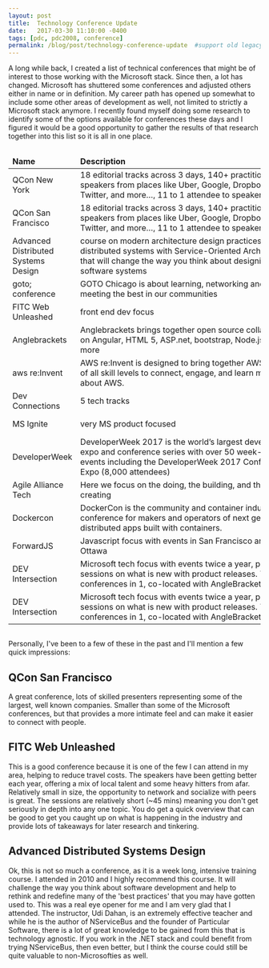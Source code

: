 ```yaml
---
layout: post
title:  Technology Conference Update
date:   2017-03-30 11:10:00 -0400
tags: [pdc, pdc2008, conference]
permalink: /blog/post/technology-conference-update  #support old legacy urls
---
```


A long while back, I created a list of technical conferences that might be of interest to those working with the Microsoft stack.  Since then, a lot has changed.  Microsoft has shuttered some conferences and adjusted others either in name or in definition.  My career path has opened up somewhat to include some other areas of development as well, not limited to strictly a Microsoft stack anymore.  I recently found myself doing some research to identify some of the options available for conferences these days and I figured it would be a good opportunity to gather the results of that research together into this list so it is all in one place.


<div style="overflow: auto; overflow-x: scroll; overflow-y: hidden;">
<table dir="ltr" style="width: 1461px;" border="0" cellspacing="0" cellpadding="0"><colgroup> <col width="131" /> <col width="447" /> <col width="160" /> <col width="94" /> <col width="123" /> <col width="410" /> </colgroup>
<thead>
<tr>
<td><strong>Name</strong></td>
<td><strong>Description</strong></td>
<td><strong>Duration</strong></td>
<td><strong>When</strong></td>
<td><strong>Where</strong></td>
<td><strong>Link</strong></td>
</tr>
</thead>
<tbody>
<tr>
<td>QCon New York</td>
<td>18 editorial tracks across 3 days, 140+ practitioner speakers from places like Uber, Google, Dropbox, Slack, Twitter, and more&hellip;, 11 to 1 attendee to speaker ratio</td>
<td>3 days + 2 days workshop</td>
<td>Jun 26 - 28</td>
<td>New York</td>
<td><a href="https://qconnewyork.com/" target="_blank">https://qconnewyork.com/</a></td>
</tr>
<tr>
<td>QCon San Francisco</td>
<td>18 editorial tracks across 3 days, 140+ practitioner speakers from places like Uber, Google, Dropbox, Slack, Twitter, and more&hellip;, 11 to 1 attendee to speaker ratio</td>
<td>3 days + 2 day workshops</td>
<td>Nov 13 - 15</td>
<td>San Francisco</td>
<td><a href="https://qconsf.com/" target="_blank">https://qconsf.com/</a></td>
</tr>
<tr>
<td>Advanced Distributed Systems Design</td>
<td>course on modern architecture design practices for distributed systems with Service-Oriented Architecture that will change the way you think about designing software systems</td>
<td>5 days</td>
<td>various</td>
<td>Dallas, Los Angeles</td>
<td><a class="in-cell-link" href="https://particular.net/adsd" target="_blank">https://particular.net/adsd</a></td>
</tr>
<tr>
<td>goto; conference</td>
<td>GOTO Chicago is about learning, networking and meeting the best in our communities</td>
<td>2 days</td>
<td>May 1 - 2</td>
<td>Chicago</td>
<td><a href="https://gotochgo.com/" target="_blank">https://gotochgo.com/</a></td>
</tr>
<tr>
<td>FITC Web Unleashed</td>
<td>front end dev focus</td>
<td>2 days + 1 day workshop</td>
<td>Sept 25 - 26</td>
<td>Toronto</td>
<td><a href="http://fitc.ca/event/webu17/" target="_blank">http://fitc.ca/event/webu17/</a></td>
</tr>
<tr>
<td>Anglebrackets</td>
<td>Anglebrackets brings together open source collaborators on Angular, HTML 5, ASP.net, bootstrap, Node.js and more</td>
<td>4 days</td>
<td>May 21 - 24</td>
<td>Orlando</td>
<td><a href="https://anglebrackets.org/#!/" target="_blank">https://anglebrackets.org/#!/</a></td>
</tr>
<tr>
<td>aws re:Invent</td>
<td>AWS re:Invent is designed to bring together AWS users of all skill levels to connect, engage, and learn more about AWS.</td>
<td>5 days</td>
<td>Nov 27 - Dec 1</td>
<td>Las Vegas</td>
<td><a href="https://reinvent.awsevents.com/" target="_blank">https://reinvent.awsevents.com/</a></td>
</tr>
<tr>
<td>Dev Connections</td>
<td>5 tech tracks</td>
<td>4 days</td>
<td>Oct 23 - 26</td>
<td>San Francisco</td>
<td><a href="http://www.devconnections.com/dc17/Public/enter.aspx" target="_blank">http://www.devconnections.com/dc17/Public/enter.aspx</a></td>
</tr>
<tr>
<td>MS Ignite</td>
<td>very MS product focused</td>
<td>5 days</td>
<td>Sept 25 - 29</td>
<td>Orlando</td>
<td><a href="https://ignite.microsoft.com/" target="_blank">https://ignite.microsoft.com/</a></td>
</tr>
<tr>
<td>DeveloperWeek</td>
<td>DeveloperWeek 2017 is the world&rsquo;s largest developer expo and conference series with over 50 week-long events including the DeveloperWeek 2017 Conference &amp; Expo (8,000 attendees)</td>
<td>3 days + 2 day hackathon</td>
<td>Feb 11 - 15</td>
<td>San Francisco</td>
<td><a href="http://www.developerweek.com/" target="_blank">http://www.developerweek.com/</a></td>
</tr>
<tr>
<td>Agile Alliance Tech</td>
<td>Here we focus on the doing, the building, and the creating</td>
<td>3 days</td>
<td>Apr 19 - 21</td>
<td>Boston</td>
<td><a href="https://www.agilealliance.org/agile-alliance-technical-conference-2017/" target="_blank">https://www.agilealliance.org/agile-alliance-technical-conference-2017/</a></td>
</tr>
<tr>
<td>Dockercon</td>
<td>DockerCon is the community and container industry conference for makers and operators of next generation distributed apps built with containers.</td>
<td>3 days</td>
<td>Apr 17 - 20</td>
<td>Austin</td>
<td><a href="http://2017.dockercon.com" target="_blank">http://2017.dockercon.com</a></td>
</tr>
<tr>
<td>ForwardJS</td>
<td>Javascript focus with events in San Francisco and Ottawa</td>
<td>2 days + 8 days workshops</td>
<td>July 26 - 27</td>
<td>San Francisco</td>
<td><a href="https://forwardjs.com/">https://forwardjs.com/</a></td>
</tr>
<tr>
<td>DEV Intersection</td>
<td>Microsoft tech focus with events twice a year, providing sessions on what is new with product releases. 7 conferences in 1, co-located with AngleBrackets.</td>
<td>4 days + workshops</td>
<td>May 21 - 24</td>
<td>Orlando</td>
<td><a href="https://www.devintersection.com/">https://www.devintersection.com/</a></td>
</tr>
<tr>
<td>DEV Intersection</td>
<td>Microsoft tech focus with events twice a year, providing sessions on what is new with product releases. 7 conferences in 1, co-located with AngleBrackets.</td>
<td>4 days + workshops</td>
<td>Oct 30 - Nov 2</td>
<td>Las Vegas</td>
<td><a href="https://www.devintersection.com/">https://www.devintersection.com/</a></td>
</tr>
</tbody>
</table>
</div>

 

Personally, I've been to a few of these in the past and I'll mention a few quick impressions:

## QCon San Francisco

A great conference, lots of skilled presenters representing some of the largest, well known companies.  Smaller than some of the Microsoft conferences, but that provides a more intimate feel and can make it easier to connect with people.

## FITC Web Unleashed

This is a good conference because it is one of the few I can attend in my area, helping to reduce travel costs.  The speakers have been getting better each year, offering a mix of local talent and some heavy hitters from afar.  Relatively small in size, the opportunity to network and socialize with peers is great.  The sessions are relatively short (~45 mins) meaning you don't get seriously in depth into any one topic.  You do get a quick overview that can be good to get you caught up on what is happening in the industry and provide lots of takeaways for later research and tinkering.

## Advanced Distributed Systems Design

Ok, this is not so much a conference, as it is a week long, intensive training course.  I attended in 2010 and I highly recommend this course.  It will challenge the way you think about software development and help to rethink and redefine many of the 'best practices' that you may have gotten used to.  This was a real eye opener for me and I am very glad that I attended.  The instructor, Udi Dahan, is an extremely effective teacher and while he is the author of NServiceBus and the founder of Particular Software, there is a lot of great knowledge to be gained from this that is technology agnostic.  If you work in the .NET stack and could benefit from trying NServiceBus, then even better, but I think the course could still be quite valuable to non-Microsofties as well.
